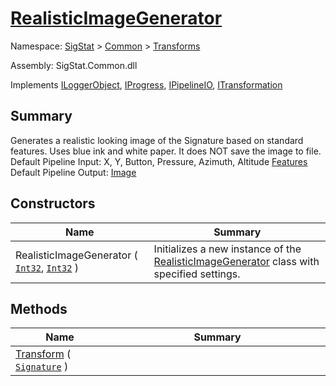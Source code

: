 # [RealisticImageGenerator](./RealisticImageGenerator.md)

Namespace: [SigStat]() > [Common](./../README.md) > [Transforms](./README.md)

Assembly: SigStat.Common.dll

Implements [ILoggerObject](./../ILoggerObject.md), [IProgress](./../Helpers/IProgress.md), [IPipelineIO](./../Pipeline/IPipelineIO.md), [ITransformation](./../ITransformation.md)

## Summary
Generates a realistic looking image of the Signature based on standard features. Uses blue ink and white paper. It does NOT save the image to file.  <br>Default Pipeline Input: X, Y, Button, Pressure, Azimuth, Altitude [Features](https://github.com/hargitomi97/sigstat/blob/master/docs/md/SigStat/Common/Features.md) <br>Default Pipeline Output: [Image](https://github.com/hargitomi97/sigstat/blob/master/docs/md/SigStat/Common/Features.md)

## Constructors

| Name | Summary<div><a href="#"><img width=466></a></div> | 
| --- | --- | 
| RealisticImageGenerator ( [`Int32`](https://docs.microsoft.com/en-us/dotnet/api/System.Int32), [`Int32`](https://docs.microsoft.com/en-us/dotnet/api/System.Int32) ) | Initializes a new instance of the [RealisticImageGenerator](https://github.com/hargitomi97/sigstat/blob/master/docs/md/SigStat/Common/Transforms/RealisticImageGenerator.md) class with specified settings. | 


## Methods

| Name | Summary<div><a href="#"><img width=466></a></div> | 
| --- | --- | 
| [Transform](./Methods/RealisticImageGenerator--Transform.md) ( [`Signature`](./../Signature.md) ) |  | 


